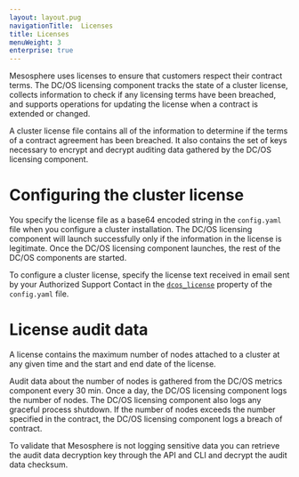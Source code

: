 ```yaml
---
layout: layout.pug
navigationTitle:  Licenses
title: Licenses
menuWeight: 3
enterprise: true
---
```


Mesosphere uses licenses to ensure that customers respect their contract terms. The DC/OS licensing component tracks the state of a cluster license, collects information to check if any licensing terms have been breached, and supports operations for updating the license when a contract is extended or changed.

A cluster license file contains all of the information to determine if the terms of a contract agreement has been breached. It also contains the set of keys necessary to encrypt and decrypt auditing data gathered by the DC/OS licensing component. 


# Configuring the cluster license

You specify the license file as a base64 encoded string in the `config.yaml` file when you configure a cluster installation. The DC/OS licensing component will launch successfully only if the information in the license is legitimate. Once the DC/OS licensing component launches, the rest of the DC/OS components are started.

To configure a cluster license, specify the license text received in email sent by your Authorized Support Contact in the [`dcos_license`](/1.11/installing/custom/configuration/configuration_parameters/#dcos-license-enterprise-dcos-only) property of the `config.yaml` file. 


# License audit data

A license contains the maximum number of nodes attached to a cluster at any given time and the start and end date of the license.

Audit data about the number of nodes is gathered from the DC/OS metrics component every 30 min. Once a day, the DC/OS licensing component logs the number of nodes. The DC/OS licensing component also logs any graceful process shutdown. If the number of nodes exceeds the number specified in the contract, the DC/OS licensing component logs a breach of contract.

To validate that Mesosphere is not logging sensitive data you can retrieve the audit data decryption key through the API and CLI and decrypt the audit data checksum.
